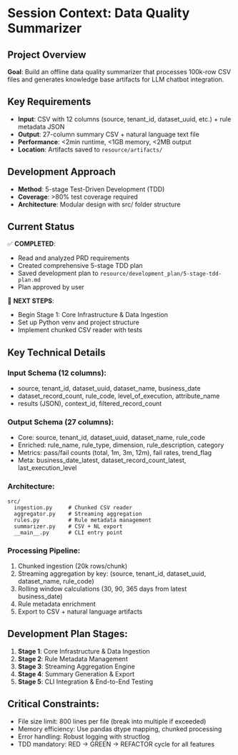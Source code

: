 # Session Context: Data Quality Summarizer

## Project Overview
**Goal**: Build an offline data quality summarizer that processes 100k-row CSV files and generates knowledge base artifacts for LLM chatbot integration.

## Key Requirements
- **Input**: CSV with 12 columns (source, tenant_id, dataset_uuid, etc.) + rule metadata JSON
- **Output**: 27-column summary CSV + natural language text file
- **Performance**: <2min runtime, <1GB memory, <2MB output
- **Location**: Artifacts saved to `resource/artifacts/`

## Development Approach
- **Method**: 5-stage Test-Driven Development (TDD)
- **Coverage**: >80% test coverage required
- **Architecture**: Modular design with src/ folder structure

## Current Status
✅ **COMPLETED**:
- Read and analyzed PRD requirements
- Created comprehensive 5-stage TDD plan
- Saved development plan to `resource/development_plan/5-stage-tdd-plan.md`
- Plan approved by user

🔄 **NEXT STEPS**:
- Begin Stage 1: Core Infrastructure & Data Ingestion
- Set up Python venv and project structure
- Implement chunked CSV reader with tests

## Key Technical Details

### Input Schema (12 columns):
- source, tenant_id, dataset_uuid, dataset_name, business_date
- dataset_record_count, rule_code, level_of_execution, attribute_name
- results (JSON), context_id, filtered_record_count

### Output Schema (27 columns):
- Core: source, tenant_id, dataset_uuid, dataset_name, rule_code
- Enriched: rule_name, rule_type, dimension, rule_description, category
- Metrics: pass/fail counts (total, 1m, 3m, 12m), fail rates, trend_flag
- Meta: business_date_latest, dataset_record_count_latest, last_execution_level

### Architecture:
```
src/
  ingestion.py     # Chunked CSV reader
  aggregator.py    # Streaming aggregation
  rules.py         # Rule metadata management
  summarizer.py    # CSV + NL export
  __main__.py      # CLI entry point
```

### Processing Pipeline:
1. Chunked ingestion (20k rows/chunk)
2. Streaming aggregation by key: (source, tenant_id, dataset_uuid, dataset_name, rule_code)
3. Rolling window calculations (30, 90, 365 days from latest business_date)
4. Rule metadata enrichment
5. Export to CSV + natural language artifacts

## Development Plan Stages:
1. **Stage 1**: Core Infrastructure & Data Ingestion
2. **Stage 2**: Rule Metadata Management  
3. **Stage 3**: Streaming Aggregation Engine
4. **Stage 4**: Summary Generation & Export
5. **Stage 5**: CLI Integration & End-to-End Testing

## Critical Constraints:
- File size limit: 800 lines per file (break into multiple if exceeded)
- Memory efficiency: Use pandas dtype mapping, chunked processing
- Error handling: Robust logging with structlog
- TDD mandatory: RED → GREEN → REFACTOR cycle for all features